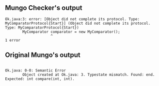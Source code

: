 ## Mungo Checker's output

```
Ok.java:3: error: [Object did not complete its protocol. Type: MyComparatorProtocol{Start}] (Object did not complete its protocol. Type: MyComparatorProtocol{Start})
		MyComparator comparator = new MyComparator();
		             ^
1 error
```

## Original Mungo's output

```

Ok.java: 0-0: Semantic Error
		Object created at Ok.java: 3. Typestate mismatch. Found: end. Expected: int compare(int, int).
```
